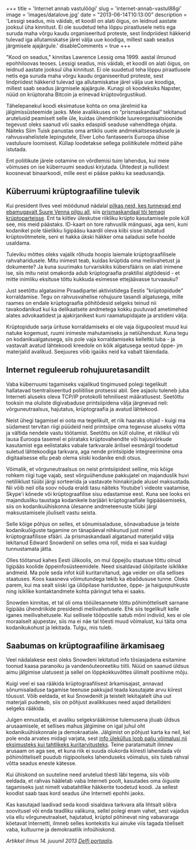 +++
title = 'Internet annab vastulöögi'
slug = 'internet-annab-vastul88gi'
image = 'images/datalove.jpg'
date = "2013-06-14T10:13:00"
description = 'Lessigi seadus, mis väidab, et koodil on alati õigus, on leidnud aastate jooksul üha kinnitust. Ei ole suudetud teha lõppu piraatlusele netis ega suruda maha võrgu kaudu organiseeritud proteste, sest lindpriidest häkkerid tulevad iga allutamiskatse järel välja uue koodiga, millest saab seadus järgmisele ajajärgule.'
disableComments = true
+++

"Kood on seadus," kinnitas Lawrence Lessig oma 1999. aastal ilmunud epohhiloovas teoses. Lessigi seadus, mis väidab, et koodil on alati õigus, on leidnud aastate jooksul üha kinnitust. Ei ole suudetud teha lõppu piraatlusele netis ega suruda maha võrgu kaudu organiseeritud proteste, sest lindpriidest häkkerid tulevad iga allutamiskatse järel välja uue koodiga, millest saab seadus järgmisele ajajärgule. Kunagi oli koodeksiks Napster, nüüd on krüptoraha Bitcoin ja erinevad krüptovõrgustikud.

Tähelepanekul koodi eksimatuse kohta on oma järelmid ka jälgimissüsteemide jaoks. Meie avalikkuses on “prismaskandaal” tekitanud arutelusid peamiselt selle üle, kuidas ühendriikide luureorganisatsioonide tegevust oleks saanud või saaks edaspidi seaduse vahenditega ohjata. Näiteks Siim Tuisk panustas oma artiklis uuele andmekaitseseadusele ja rahvusvahelistele lepingutele, Elver Loho fantaseeris Euroopa ühise vastuluure loomisest. Küllap loodetakse sellega poliitikutele mõtteid pähe istutada.

Ent poliitikute järele ootamine on võrdlemisi tuim lahendus, kui meie võimuses on ise küberruumi seadusi kirjutada. Ühtedest ja nullidest koosnevat binaarkoodi, mille eest ei pääse pakku ka seadusandja.

## Küberruumi krüptograafiline tulevik

Kui president Ilves veel möödunud nädalal [pilkas neid, kes tunnevad end ebamugavalt Suure Venna pilgu all](http://forte.delfi.ee/news/tarkvara/president-ilves-ukski-suur-vend-ei-kogu-inimeste-kohta-nii-palju-andmeid-kui-nad-ise-sotsiaalvorgustikes-jagavad.d?id=66247296), siis [prismaskandaal tõi temagi krüptoparteisse](http://www.delfi.ee/news/paevauudised/eesti/president-ilves-usa-luureskandaalist-vaited-et-eesti-kodanike-privaatsus-voib-olla-hairitud-teevad-mind-murelikuks.d?id=66278584). Ent ta kiitlev üleskutse riikliku krüpto kasutamisele pole küll see, mis meid päästaks. ID-kaart on tore rahvuslik mänguasi, aga seni, kuni kodanikel pole täielikku ligipääsu kaardil oleva kiibi sisse istutatud krüptovõtmetele, seni ei hakka ükski häkker oma saladusi selle hoolde usaldama.

Tuleviku mõttes oleks vajalik rõhuda hoopis laiemale krüptograafilisele rahvaharidusele. Mitu inimest teab, kuidas krüptida oma meilivahetust ja dokumente? Ja kuna suurimaks turvariskiks kübersfääris on alati inimene ise, siis mitu neist omakorda adub krüptograafia praktilisi algtõdesid - et mitte inimliku eksituse tõttu kukkuda esimesse ettejäävasse turvaauku?

Just seetõttu algatasime Piraadipartei aktivistidega Eestis "krüptopidude" korraldamise. Tegu on rahvusvahelise rohujuure tasandi algatusega, mille raames on endale krüptograafia põhitõdesid selgeks teinud nii tavakodanikud kui ka delikaatsete andmetega kokku puutuvad ametimehed alates advokaatidest ja ajakirjanikest kuni raamatupidajate ja arstideni välja.

Krüptopidude sarja ürituse korraldamiseks ei ole vaja õigupoolest muud kui natuke kogemust, ruumi inimeste mahutamiseks ja netiühendust. Kuna tegu on kodanikualgatusega, siis pole vaja korraldamiseks kelleltki luba - ja vastavalt avatud lähtekoodi kreedole on kõik algatusega seotud õppe- jm materjalid avalikud. Seejuures võib igaüks neid ka vabalt täiendada.

## Internet reguleerub rohujuuretasandilt

Vaba küberruumi tagamiseks vajalikud tingimused polegi tegelikult hallatavad tsentraliseeritud poliitilise protsessi abil. See asjaolu tuleneb juba Interneti aluseks oleva TCP/IP protokolli tehnilisest määratlusest. Seetõttu tooksin ma oluliste digivabaduse printsiipidena välja järgnevad neli: võrguneutraalsus, hajutatus, krüptograafia ja avatud lähtekood.

Neist ühegi tagamisel ei oota ma tegelikult, et riik haaraks ohjad - kuigi ma südamest tervitan riigi püüdeid neid printsiipe oma tegevuse aluseks võtta ja vältida nendele vastu töötamist. Seetõttu on küll oluline, et riiklikul või lausa Euroopa tasemel ei piirataks krüptovahendite või hajusvõrkude kasutamist ega eelistataks vabale tarkvarale ärilisel eesmärgil toodetud suletud lähtekoodiga tarkvara, aga nende printsiipide integreerimine oma digitaalsesse ellu peab olema siiski kodanike endi otsus.

Võimalik, et võrguneutraalsus on neist printsiipidest selline, mis kõige rohkem riigi tuge vajab, sest võrguühenduse pakkujatel on majanduslik huvi netiliiklust tüübi järgi sorteerida ja vastavate hinnakirjade alusel maksustada. Nii võib neil olla soov nõuda eraldi tasu näiteks Youtube'i videote vaatamise, Skype'i kõnede või krüptograafilise sisu edastamise eest. Kuna see looks eri majandusliku taustaga kodanikele barjääri krüptograafiale ligipääsemiseks, siis on kodanikuühiskonna ülesanne andmeteenuste tüübi järgi maksustamisele jõuliselt vastu seista.

Selle kõige põhjus on selles, et sõnumisaladuse, sõnavabaduse ja teiste kodanikuõiguste tagamine on tänapäeval nihkunud just nimel krüptograafilisse sfääri. Ja prismaskandaali algatanud materjalid välja lekitanud Edward Snowdenil on selles oma roll, mida ei saa kuidagi tunnustamata jätta.

Olles töötanud kahes Eesti ülikoolis, on mul õppejõu staatuse tõttu olnud ligipääs koolide õppeinfosüsteemidele. Need sisaldavad üliõpilaste isiklikke andmeid. Ma pole seda infot küll kuritarvitanud, aga veider on olla sellises staatuses. Koos kaasneva võimutundega tekib ka ebaõdususe tunne. Oleks parem, kui ma sealt siiski iga üliõpilase haridustee, õppe- ja haiguspuhkuste ning isiklike kontaktandmete kohta päringut teha ei saaks.

Snowden kinnitas, et tal oli oma tööülesannete tõttu põhimõtteliselt sarnane ligipääs ühendriikide presidendi meilivahetusele. Ehk siis tegelikult kelle iganes meilivahetusele. Kui sellisele tööpostile satub mõni indiviid, kes ei ole moraalselt ajupestav, siis ma ei näe tal tõesti muud võimalust, kui täita oma kodanikukohust ja lekitada. Tulgu, mis tuleb.

## Saabumas on krüptograafiline ärkamisaeg

Veel nädalakese eest oleks Snowdeni lekitatud info tõsiasjadena esitamine toonud kaasa paranoiku ja vandenõuteoreetiku tiitli. Nüüd on saanud üldsus aimu jälgimise ulatusest ja sellel on lõppkokkuvõttes ülimalt positiivne mõju.

Kuigi veel ei saa rääkida krüptograafilisest ärkamisajast, annavad sõnumisaladuse tagamise teenuse pakkujad teada kasutajate arvu kiirest tõusust. Võib eeldada, et kui Snowdenilt ja teistelt lekitajatelt üha uut materjali pudeneb, siis on põhjust avalikkuses need asjad detailideni selgeks rääkida.

Julgen ennustada, et avaliku selgeksrääkimise tulemusena jõuab üldsus arusaamisele, et sellises mahus jälgimine on igal juhul oht kodanikuühiskonnale ja demokraatiale. Jälgimist on põhjust karta ka neil, kel pole enda arvates midagi varjata, sest [info üleküllus loob palju võimalusi nii eksimusteks kui tahtlikeks kuritarvitusteks](http://www.epl.ee/news/arvamus/ian-brown-nsa-luuretegevus-peaks-muret-tegema-ka-seaduskuulekatele.d?id=66275384). Teine paratamatult ilmnev arusaam on aga see, et kuna riik ei suuda olukorda kiiresti lahendada või põhimõtteliselt puudub riigipoolseks lahenduseks võimalus, siis tuleb rahval võtta seadus eneste kätesse.

Kui ühiskond on suuteline need arutelud tõesti läbi tegema, siis võib eeldada, et rahvas hääletab vaba Interneti poolt, kasutades oma õiguste tagamiseks just nimelt vabatahtlike häkkerite toodetud koodi. Ja sellest koodist saab taas kord seadus ühe Interneti epohhi jaoks.

Kas kasutajad laadivad seda koodi sisaldava tarkvara alla lihtsalt sõbra soovitusel või enda teadliku valikuna, sellel polegi enam vahet, sest vajadus viia ellu võrguneutraalset, hajutatud, krüptol põhinevat ning vabavaraga köetavat Internetti, ilmneb selles kontekstis kui ainuke viis tagada tõeliselt vaba, kultuurne ja demokraatlik infoühiskond.

_Artikkel ilmus 14. juuunil 2013 [Delfi portaalis](https://www.delfi.ee/archive/mart-poder-internet-annab-vastuloogi?id=66289302)._
